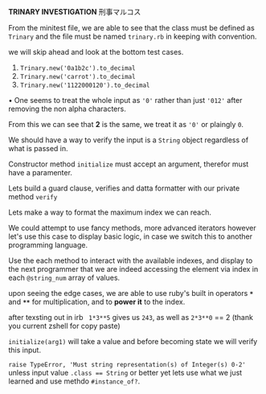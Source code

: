 **TRINARY INVESTIGATION**
刑事マルコス

From the minitest file, we are able to see that the class must be defined as `Trinary` and the file must be named `trinary.rb` in keeping with convention.


we will skip ahead and look at the bottom test cases.
1. `Trinary.new('0a1b2c').to_decimal`
2. `Trinary.new('carrot').to_decimal`
3. `Trinary.new('1122000120').to_decimal`


• One seems to treat the whole input as `'0'` rather than just `'012'` after removing the non alpha characters.

From this we can see that **2** is the same, we treat it as `'0'` or plaingly `0`.

We should have a way to verify the input is a `String` object regardless of what is passed in.

Constructor method `initialize` must accept an argument, therefor must have a paramenter.


Lets build a guard clause, verifies and datta formatter with our private method `verify`

Lets make a way to format the maximum index we can reach.

We could attempt to use fancy methods, more advanced iterators however let's use this case to display basic logic, in case we switch this to another programming language.

Use the each method to interact with the available indexes, and display to the next programmer that we are indeed accessing the element via index in each `@string_num` array of values.

upon seeing the edge cases, we are able to use ruby's built in operators **`*`** and **`**`** for multiplication, and to **power it** to the index.

after texsting out in irb ` 1*3**5` gives us `243`, as well as `2*3**0` == 2 (thank you current zshell for copy paste)




`initialize(arg1)` will take a value and before becoming state we will verify this input.

`raise TypeError, 'Must string representation(s) of Integer(s) 0-2' ` unless input value `.class == String` or better yet lets use what we just learned and use methdo `#instance_of?`.

